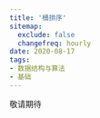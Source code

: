 ```yaml
---
title: '桶排序'
sitemap:
  exclude: false
  changefreq: hourly
date: 2020-08-17
tags:
- 数据结构与算法
- 基础
---
```


敬请期待